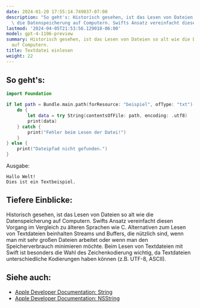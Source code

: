 ```yaml
---
date: 2024-01-20 17:55:14.749037-07:00
description: "So geht's: Historisch gesehen, ist das Lesen von Dateien so alt wie\
  \ die Datenspeicherung auf Computern. Swifts Ansatz vereinfacht diesen Vorgang im\u2026"
lastmod: '2024-04-05T21:53:56.129018-06:00'
model: gpt-4-1106-preview
summary: Historisch gesehen, ist das Lesen von Dateien so alt wie die Datenspeicherung
  auf Computern.
title: Textdatei einlesen
weight: 22
---
```


## So geht's:
```swift
import Foundation

if let path = Bundle.main.path(forResource: "beispiel", ofType: "txt") {
    do {
        let data = try String(contentsOfFile: path, encoding: .utf8)
        print(data)
    } catch {
        print("Fehler beim Lesen der Datei!")
    }
} else {
    print("Dateipfad nicht gefunden.")
}
```

Ausgabe:
```
Hallo Welt!
Dies ist ein Textbeispiel.
```

## Tiefere Einblicke:
Historisch gesehen, ist das Lesen von Dateien so alt wie die Datenspeicherung auf Computern. Swifts Ansatz vereinfacht diesen Vorgang im Vergleich zu älteren Sprachen wie C. Alternativen zum Lesen von Textdateien beinhalten Streams und Buffers, die nützlich sind, wenn man mit sehr großen Dateien arbeitet oder wenn man den Speicherverbrauch minimieren möchte. Beim Lesen von Textdateien mit Swift ist besonders die Wahl des Zeichenkodierung wichtig, da Textdateien unterschiedliche Kodierungen haben können (z.B. UTF-8, ASCII).

## Siehe auch:
- [Apple Developer Documentation: String](https://developer.apple.com/documentation/swift/string)
- [Apple Developer Documentation: NSString](https://developer.apple.com/documentation/foundation/nsstring)
